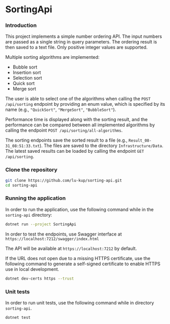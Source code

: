# SortingApi

### Introduction

This project implements a simple number ordering API. The input numbers are passed as a single string in query parameters. The ordering result is then saved to a text file. Only positive integer values are supported.

Multiple sorting algorithms are implemented:
- Bubble sort
- Insertion sort
- Selection sort
- Quick sort
- Merge sort

The user is able to select one of the algorithms when calling the `POST /api/sorting` endpoint by providing an enum value, which is specified by its name (e.g., `"QuickSort"`, `"MergeSort"`, `"BubbleSort"`).

Performance time is displayed along with the sorting result, and the performance can be compared between all implemented algorithms by calling the endpoint `POST /api/sorting/all-algorithms`.

The sorting endpoints save the sorted result to a file (e.g., `Result_08-31_08:51:33.txt`). The files are saved to the directory `Infrastructure/Data`. The latest saved results can be loaded by calling the endpoint `GET /api/sorting`.

### Clone the repository

```bash
git clone https://github.com/lu-kup/sorting-api.git
cd sorting-api
```

### Running the application

In order to run the application, use the following command while in the `sorting-api` directory:

```bash
dotnet run --project SortingApi
```

In order to test the endpoints, use Swagger interface at `https://localhost:7212/swagger/index.html`

The API will be available at `https://localhost:7212` by default. 

If the URL does not open due to a missing HTTPS certificate, use the following command to generate a self-signed certificate to enable HTTPS use in local development.

```bash
dotnet dev-certs https --trust
```

### Unit tests

In order to run unit tests, use the following command while in directory `sorting-api`.
```bash
dotnet test
```
